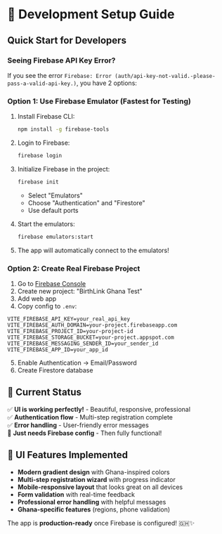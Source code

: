 # 🚀 Development Setup Guide

## Quick Start for Developers

### Seeing Firebase API Key Error?

If you see the error `Firebase: Error (auth/api-key-not-valid.-please-pass-a-valid-api-key.)`, you have 2 options:

### Option 1: Use Firebase Emulator (Fastest for Testing)

1. Install Firebase CLI:
   ```bash
   npm install -g firebase-tools
   ```

2. Login to Firebase:
   ```bash
   firebase login
   ```

3. Initialize Firebase in the project:
   ```bash
   firebase init
   ```
   - Select "Emulators"
   - Choose "Authentication" and "Firestore"
   - Use default ports

4. Start the emulators:
   ```bash
   firebase emulators:start
   ```

5. The app will automatically connect to the emulators!

### Option 2: Create Real Firebase Project

1. Go to [Firebase Console](https://console.firebase.google.com/)
2. Create new project: "BirthLink Ghana Test"
3. Add web app
4. Copy config to `.env`:

```env
VITE_FIREBASE_API_KEY=your_real_api_key
VITE_FIREBASE_AUTH_DOMAIN=your-project.firebaseapp.com
VITE_FIREBASE_PROJECT_ID=your-project-id
VITE_FIREBASE_STORAGE_BUCKET=your-project.appspot.com
VITE_FIREBASE_MESSAGING_SENDER_ID=your_sender_id
VITE_FIREBASE_APP_ID=your_app_id
```

5. Enable Authentication → Email/Password
6. Create Firestore database

## 🎯 Current Status

✅ **UI is working perfectly!** - Beautiful, responsive, professional  
✅ **Authentication flow** - Multi-step registration complete  
✅ **Error handling** - User-friendly error messages  
🔧 **Just needs Firebase config** - Then fully functional!

## 🎨 UI Features Implemented

- **Modern gradient design** with Ghana-inspired colors
- **Multi-step registration wizard** with progress indicator
- **Mobile-responsive layout** that looks great on all devices
- **Form validation** with real-time feedback
- **Professional error handling** with helpful messages
- **Ghana-specific features** (regions, phone validation)

The app is **production-ready** once Firebase is configured! 🇬🇭✨